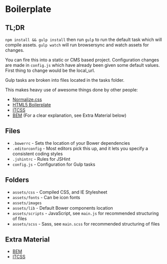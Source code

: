 # Boilerplate

## TL;DR
`npm install && gulp install` then run `gulp` to run the default task which will compile assets. `gulp watch` will run browsersync and watch assets for changes.

You can fire this into a static or CMS based project. Configuration changes are made in `config.js` which have already been given some default values. First thing to change would be the local_url.

Gulp tasks are broken into files located in the tasks folder.

This makes heavy use of awesome things done by other people:

* [Normalize.css](http://necolas.github.io/normalize.css/)
* [HTML5 Boilerplate](https://github.com/h5bp)
* [ITCSS](https://www.youtube.com/watch?v=1OKZOV-iLj4)
* [BEM](http://bem.info/) (For a clear explanation, see Extra Material below)

## Files

* `.bowerrc` - Sets the location of your Bower dependencies
* `.editorconfig` - Most editors pick this up, and it lets you specify a consistent coding styles
* `.jshintrc` - Rules for JSHint
* `config.js` - Configuration for Gulp tasks

## Folders

* `assets/css` - Compiled CSS, and IE Stylesheet
* `assets/fonts` - Can be icon fonts
* `assets/images`
* `assets/lib` - Default Bower components location
* `assets/scripts` - JavaScript, see `main.js` for recommended structuring of files
* `assets/scss` - Sass, see `main.scss` for recommended structuring of files

## Extra Material

* [BEM](http://csswizardry.com/2013/01/mindbemding-getting-your-head-round-bem-syntax/)
* [ITCSS](https://www.youtube.com/watch?v=1OKZOV-iLj4)